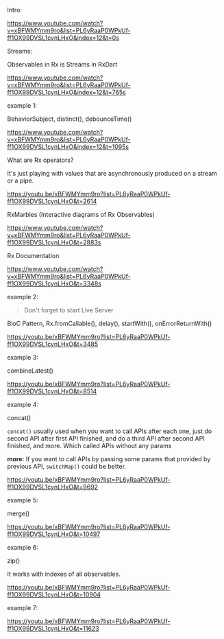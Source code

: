 Intro:

https://www.youtube.com/watch?v=xBFWMYmm9ro&list=PL6yRaaP0WPkUf-ff1OX99DVSL1cynLHxO&index=12&t=0s



Streams:

Observables in Rx is Streams in RxDart

https://www.youtube.com/watch?v=xBFWMYmm9ro&list=PL6yRaaP0WPkUf-ff1OX99DVSL1cynLHxO&index=12&t=765s



example 1:

BehaviorSubject, distinct(), debounceTime()

https://www.youtube.com/watch?v=xBFWMYmm9ro&list=PL6yRaaP0WPkUf-ff1OX99DVSL1cynLHxO&index=12&t=1095s



What are Rx operators?

It's just playing with values that are asynchronously produced on a stream or a  pipe. 

https://youtu.be/xBFWMYmm9ro?list=PL6yRaaP0WPkUf-ff1OX99DVSL1cynLHxO&t=2614



RxMarbles (Interactive diagrams of Rx Observables)

https://www.youtube.com/watch?v=xBFWMYmm9ro&list=PL6yRaaP0WPkUf-ff1OX99DVSL1cynLHxO&t=2883s



Rx Documentation

https://www.youtube.com/watch?v=xBFWMYmm9ro&list=PL6yRaaP0WPkUf-ff1OX99DVSL1cynLHxO&t=3348s



example 2:

> Don't forget to start Live Server

BloC Pattern, Rx.fromCallable(), delay(), startWith(), onErrorReturnWith()

https://youtu.be/xBFWMYmm9ro?list=PL6yRaaP0WPkUf-ff1OX99DVSL1cynLHxO&t=3485



example 3:

combineLatest()

https://youtu.be/xBFWMYmm9ro?list=PL6yRaaP0WPkUf-ff1OX99DVSL1cynLHxO&t=8514



example 4:

concat()

`concat()` usually used when you want to call APIs after each one, just do second API after first API finished, and do a third API after second API finished, and more. Which called APIs without any params

**more:** If you want to call APIs  by passing some params that provided by previous API, `switchMap()` could be better.

https://youtu.be/xBFWMYmm9ro?list=PL6yRaaP0WPkUf-ff1OX99DVSL1cynLHxO&t=9692



example 5:

merge()

https://youtu.be/xBFWMYmm9ro?list=PL6yRaaP0WPkUf-ff1OX99DVSL1cynLHxO&t=10497



example 6:

zip()

It works with indexes of all observables.

https://youtu.be/xBFWMYmm9ro?list=PL6yRaaP0WPkUf-ff1OX99DVSL1cynLHxO&t=10904



example 7:

https://youtu.be/xBFWMYmm9ro?list=PL6yRaaP0WPkUf-ff1OX99DVSL1cynLHxO&t=11623
